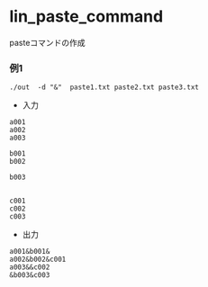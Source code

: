 # lin_paste_command
pasteコマンドの作成


### 例1

```
./out  -d "&"  paste1.txt paste2.txt paste3.txt
```

- 入力
```
a001
a002
a003
```

```
b001
b002

b003
```

```

c001
c002
c003
```

- 出力
```
a001&b001&
a002&b002&c001
a003&&c002
&b003&c003
```
